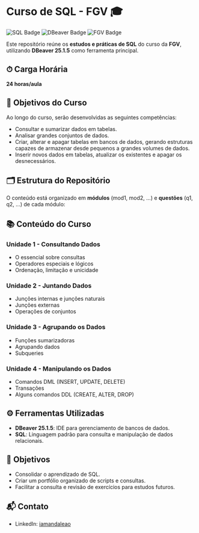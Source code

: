 # Curso de SQL - FGV 🎓

![SQL Badge](https://img.shields.io/badge/SQL-Structured%20Query%20Language-blue)
![DBeaver Badge](https://img.shields.io/badge/DBeaver-25.1.5-orange)
![FGV Badge](https://img.shields.io/badge/FGV-Curso-green)

Este repositório reúne os **estudos e práticas de SQL** do curso da **FGV**, utilizando **DBeaver 25.1.5** como ferramenta principal.

## ⏱ Carga Horária
**24 horas/aula**

## 🎯 Objetivos do Curso
Ao longo do curso, serão desenvolvidas as seguintes competências:

- Consultar e sumarizar dados em tabelas.
- Analisar grandes conjuntos de dados.
- Criar, alterar e apagar tabelas em bancos de dados, gerando estruturas capazes de armazenar desde pequenos a grandes volumes de dados.
- Inserir novos dados em tabelas, atualizar os existentes e apagar os desnecessários.

## 🗂 Estrutura do Repositório

O conteúdo está organizado em **módulos** (mod1, mod2, ...) e **questões** (q1, q2, ...) de cada módulo:


## 📚 Conteúdo do Curso

### **Unidade 1 - Consultando Dados**
- O essencial sobre consultas
- Operadores especiais e lógicos
- Ordenação, limitação e unicidade

### **Unidade 2 - Juntando Dados**
- Junções internas e junções naturais
- Junções externas
- Operações de conjuntos

### **Unidade 3 - Agrupando os Dados**
- Funções sumarizadoras
- Agrupando dados
- Subqueries

### **Unidade 4 - Manipulando os Dados**
- Comandos DML (INSERT, UPDATE, DELETE)
- Transações
- Alguns comandos DDL (CREATE, ALTER, DROP)

## ⚙ Ferramentas Utilizadas
- **DBeaver 25.1.5**: IDE para gerenciamento de bancos de dados.
- **SQL**: Linguagem padrão para consulta e manipulação de dados relacionais.

## 🎯 Objetivos
- Consolidar o aprendizado de SQL.
- Criar um portfólio organizado de scripts e consultas.
- Facilitar a consulta e revisão de exercícios para estudos futuros.

## 📬 Contato
- LinkedIn: [iamandaleao](https://www.linkedin.com/in/iamandaleao/)

